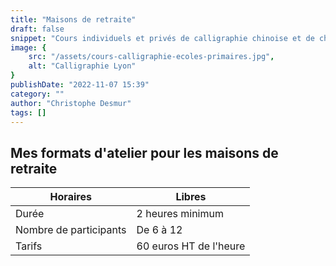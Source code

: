 ```yaml
---
title: "Maisons de retraite"
draft: false
snippet: "Cours individuels et privés de calligraphie chinoise et de chinois."
image: {
    src: "/assets/cours-calligraphie-ecoles-primaires.jpg",
    alt: "Calligraphie Lyon"
}
publishDate: "2022-11-07 15:39"
category: ""
author: "Christophe Desmur"
tags: []
---
```



## Mes formats d'atelier pour les maisons de retraite

| Horaires               | Libres                 |
|------------------------|------------------------|
| Durée                  | 2 heures minimum       |
| Nombre de participants | De 6 à 12              |
| Tarifs                 | 60 euros HT de l'heure |
